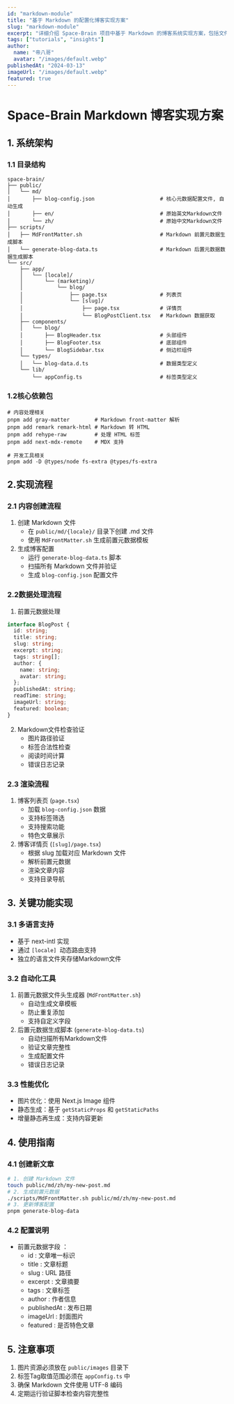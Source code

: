 ```yaml
---
id: "markdown-module"
title: "基于 Markdown 的配置化博客实现方案"
slug: "markdown-module"
excerpt: "详细介绍 Space-Brain 项目中基于 Markdown 的博客系统实现方案，包括文件结构、处理流程和相关配置。"
tags: ["tutorials", "insights"]
author:
  name: "帝八哥"
  avatar: "/images/default.webp"
publishedAt: "2024-03-13"
imageUrl: "/images/default.webp"
featured: true
---
```


# Space-Brain Markdown 博客实现方案

## 1. 系统架构

### 1.1 目录结构
```plaintext
space-brain/
├── public/
│   └── md/
│       ├── blog-config.json                     # 核心元数据配置文件, 自动生成
│       ├── en/                                  # 原始英文Markdown文件
│       └── zh/                                  # 原始中文Markdown文件
├── scripts/
│   ├── MdFrontMatter.sh                         # Markdown 前置元数据生成脚本
│   └── generate-blog-data.ts                    # Markdown 后置元数据数据生成脚本
└── src/
    ├── app/
    │   └── [locale]/
    │       └── (marketing)/
    │           └── blog/
    │               ├── page.tsx                 # 列表页
    │               └── [slug]/
    │                   ├── page.tsx             # 详情页
    │                   └── BlogPostClient.tsx   # Markdown 数据获取
    ├── components/
    │   └── blog/
    │       ├── BlogHeader.tsx                   # 头部组件
    │       ├── BlogFooter.tsx                   # 底部组件
    │       └── BlogSidebar.tsx                  # 侧边栏组件
    └── types/
    │   └── blog-data.d.ts                       # 数据类型定义
    └── lib/
        └── appConfig.ts                         # 标签类型定义    
```

### 1.2核心依赖包
```shell
# 内容处理相关
pnpm add gray-matter        # Markdown front-matter 解析
pnpm add remark remark-html # Markdown 转 HTML
pnpm add rehype-raw         # 处理 HTML 标签
pnpm add next-mdx-remote    # MDX 支持

# 开发工具相关
pnpm add -D @types/node fs-extra @types/fs-extra
```

## 2.实现流程
### 2.1 内容创建流程
1. 创建 Markdown 文件
    - 在 `public/md/{locale}/` 目录下创建 .md 文件
    - 使用 `MdFrontMatter.sh` 生成前置元数据模板
2. 生成博客配置
    - 运行 `generate-blog-data.ts` 脚本
    - 扫描所有 Markdown 文件并验证
    - 生成 `blog-config.json` 配置文件

### 2.2数据处理流程
1. 前置元数据处理
```typescript
interface BlogPost {
  id: string;
  title: string;
  slug: string;
  excerpt: string;
  tags: string[];
  author: {
    name: string;
    avatar: string;
  };
  publishedAt: string;
  readTime: string;
  imageUrl: string;
  featured: boolean;
}
```

2. Markdown文件检查验证
    - 图片路径验证
    - 标签合法性检查
    - 阅读时间计算
    - 错误日志记录

### 2.3 渲染流程
1. 博客列表页 (`page.tsx`)
   - 加载 `blog-config.json` 数据
   - 支持标签筛选
   - 支持搜索功能
   - 特色文章展示
2. 博客详情页 (`[slug]/page.tsx`)
   - 根据 slug 加载对应 Markdown 文件
   - 解析前置元数据
   - 渲染文章内容
   - 支持目录导航
## 3. 关键功能实现
### 3.1 多语言支持
- 基于 next-intl 实现
- 通过 `[locale] `动态路由支持
- 独立的语言文件夹存储Markdown文件
### 3.2 自动化工具
1. 前置元数据文件头生成器 (`MdFrontMatter.sh`)
   - 自动生成文章模板
   - 防止重复添加
   - 支持自定义字段
2. 后置元数据生成脚本 (`generate-blog-data.ts`)
   - 自动扫描所有Markdown文件
   - 验证文章完整性
   - 生成配置文件
   - 错误日志记录
### 3.3 性能优化
- 图片优化：使用 Next.js Image 组件
- 静态生成：基于 `getStaticProps` 和 `getStaticPaths`
- 增量静态再生成：支持内容更新

## 4. 使用指南
### 4.1 创建新文章
```bash
# 1. 创建 Markdown 文件
touch public/md/zh/my-new-post.md
# 2. 生成前置元数据
./scripts/MdFrontMatter.sh public/md/zh/my-new-post.md
# 3. 更新博客配置
pnpm generate-blog-data
```

### 4.2 配置说明
- 前置元数据字段 ：
  - id : 文章唯一标识
  - title : 文章标题
  - slug : URL 路径
  - excerpt : 文章摘要
  - tags : 文章标签
  - author : 作者信息
  - publishedAt : 发布日期
  - imageUrl : 封面图片
  - featured : 是否特色文章
## 5. 注意事项
1. 图片资源必须放在 `public/images` 目录下
2. 标签Tag取值范围必须在 `appConfig.ts` 中 
3. 确保 Markdown 文件使用 UTF-8 编码
4. 定期运行验证脚本检查内容完整性